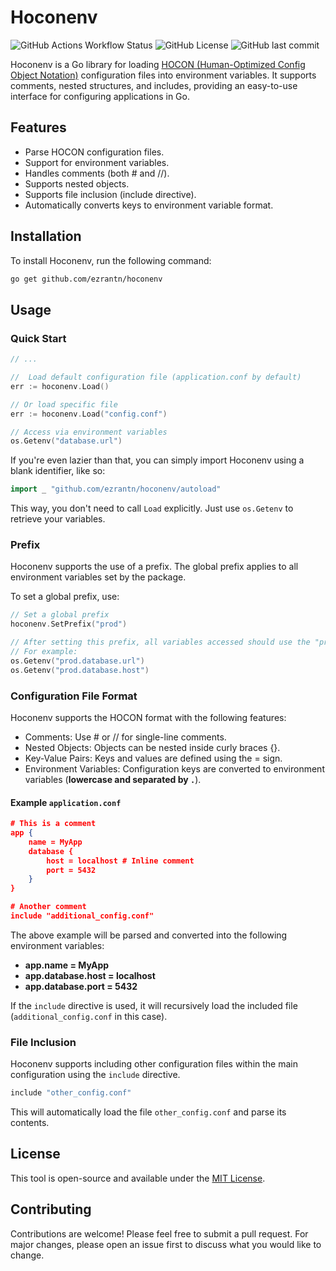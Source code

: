 # Hoconenv

![GitHub Actions Workflow Status](https://img.shields.io/github/actions/workflow/status/ezrantn/hoconenv/go.yml)
![GitHub License](https://img.shields.io/github/license/ezrantn/hoconenv)
![GitHub last commit](https://img.shields.io/github/last-commit/ezrantn/hoconenv)

Hoconenv is a Go library for loading [HOCON (Human-Optimized Config Object Notation)](https://docs.spongepowered.org/stable/en/server/getting-started/configuration/hocon.html) configuration files into environment variables. It supports comments, nested structures, and includes, providing an easy-to-use interface for configuring applications in Go.

## Features

- Parse HOCON configuration files.
- Support for environment variables.
- Handles comments (both # and //).
- Supports nested objects.
- Supports file inclusion (include directive).
- Automatically converts keys to environment variable format.

## Installation

To install Hoconenv, run the following command:

```bash
go get github.com/ezrantn/hoconenv
```

## Usage

### Quick Start

```go
// ...

//  Load default configuration file (application.conf by default)
err := hoconenv.Load()

// Or load specific file
err := hoconenv.Load("config.conf")

// Access via environment variables
os.Getenv("database.url")
```

If you're even lazier than that, you can simply import Hoconenv using a blank identifier, like so:

```go
import _ "github.com/ezrantn/hoconenv/autoload"
```

This way, you don't need to call `Load` explicitly. Just use `os.Getenv` to retrieve your variables.

### Prefix

Hoconenv supports the use of a prefix. The global prefix applies to all environment variables set by the package.

To set a global prefix, use:

```go
// Set a global prefix
hoconenv.SetPrefix("prod")

// After setting this prefix, all variables accessed should use the "prod" prefix:
// For example:
os.Getenv("prod.database.url")
os.Getenv("prod.database.host")
```

### Configuration File Format

Hoconenv supports the HOCON format with the following features:

- Comments: Use # or // for single-line comments.
- Nested Objects: Objects can be nested inside curly braces {}.
- Key-Value Pairs: Keys and values are defined using the = sign.
- Environment Variables: Configuration keys are converted to environment variables (**lowercase and separated by `.`**).

#### Example `application.conf`

```json
# This is a comment
app {
    name = MyApp
    database {
        host = localhost # Inline comment
        port = 5432
    }
}

# Another comment
include "additional_config.conf"
```

The above example will be parsed and converted into the following environment variables:

- **app.name = MyApp**
- **app.database.host = localhost**
- **app.database.port = 5432**

If the `include` directive is used, it will recursively load the included file (`additional_config.conf` in this case).

### File Inclusion

Hoconenv supports including other configuration files within the main configuration using the `include` directive.

```bash
include "other_config.conf"
```

This will automatically load the file `other_config.conf` and parse its contents.

## License

This tool is open-source and available under the [MIT License](https://github.com/ezrantn/hoconenv/blob/main/LICENSE).

## Contributing

Contributions are welcome! Please feel free to submit a pull request. For major changes, please open an issue first to discuss what you would like to change.

